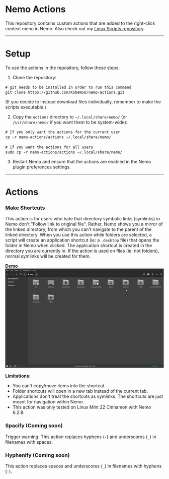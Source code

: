 # Nemo Actions

This repository contains custom actions that are added to the right-click context menu in Nemo. Also check out my [Linux Scripts repository](https://github.com/KobeW50/linux-scripts).
___

# Setup

To use the actions in the repository, follow these steps:

1. Clone the repository:

```
# git needs to be installed in order to run this command
git clone https://github.com/KobeW50/nemo-actions.git
```

(If you decide to instead download files individually, remember to make the scripts executable.)

2. Copy the `actions` directory to `~/.local/share/nemo/` (or `/usr/share/nemo/` if you want them to be system-wide):

```
# If you only want the actions for the current user
cp -r nemo-actions/actions ~/.local/share/nemo/

# If you want the actions for all users
sudo cp -r nemo-actions/actions ~/.local/share/nemo/
```

3. Restart Nemo and ensure that the actions are enabled in the Nemo plugin preferences settings.
___

# Actions

### Make Shortcuts

This action is for users who hate that directory symbolic links (symlinks) in Nemo don't "Follow link to original file". Rather, Nemo shows you a mirror of the linked directory, from which you can't navigate to the parent of the linked directory. When you use this action while folders are selected, a script will create an application shortcut (ie: a `.desktop` file) that opens the folder in Nemo when clicked. The application shortcut is created in the directory you are currently in. If the action is used on files (ie: not folders), normal symlinks will be created for them.

**Demo**
<img src="/assets/make-shortcuts.gif" width="1200"/>


**Limitations:**
- You can't copy/move items into the shortcut.
- Folder shortcuts will open in a new tab instead of the current tab.
- Applications don't treat the shortcuts as symlinks. The shortcuts are just meant for navigation within Nemo.
- This action was only tested on Linux Mint 22 Cinnamon with Nemo 6.2.8.


### Spacify (Coming soon)

Trigger warning: This action replaces hyphens (`-`) and underscores (`_`) in filenames with spaces.


### Hyphenify (Coming soon)

This action replaces spaces and underscores (`_`) in filenames with hyphens (`-`).